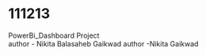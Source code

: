 # 111213
PowerBi_Dashboard Project
<br>
author - Nikita Balasaheb Gaikwad
</b>
author -Nikita Gaikwad
